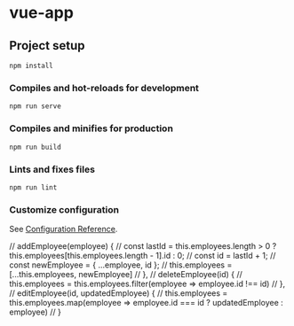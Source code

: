 # vue-app

## Project setup
```
npm install
```

### Compiles and hot-reloads for development
```
npm run serve
```

### Compiles and minifies for production
```
npm run build
```

### Lints and fixes files
```
npm run lint
```

### Customize configuration
See [Configuration Reference](https://cli.vuejs.org/config/).


  // addEmployee(employee) {
    //   const lastId = this.employees.length > 0 ? this.employees[this.employees.length - 1].id : 0;
    //   const id = lastId + 1;
    //   const newEmployee = { ...employee, id };
    //   this.employees = [...this.employees, newEmployee]
    // },
    // deleteEmployee(id) {
    //   this.employees = this.employees.filter(employee => employee.id !== id)
    // },
    // editEmployee(id, updatedEmployee) {
    //   this.employees = this.employees.map(employee => employee.id === id ? updatedEmployee : employee)
    // }
